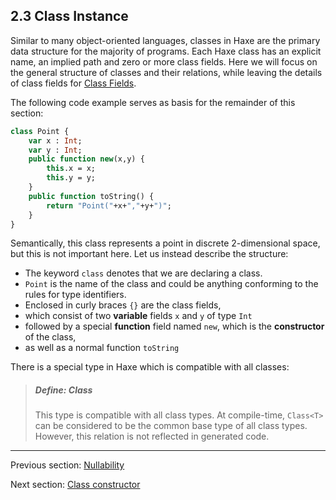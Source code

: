 ## 2.3 Class Instance

Similar to many object-oriented languages, classes in Haxe are the primary data structure for the majority of programs. Each Haxe class has an explicit name, an implied path and zero or more class fields. Here we will focus on the general structure of classes and their relations, while leaving the details of class fields for [Class Fields](class-field.md).

The following code example serves as basis for the remainder of this section:

```haxe
class Point {
	var x : Int;
	var y : Int;
	public function new(x,y) {
		this.x = x;
		this.y = y;
	}
	public function toString() {
		return "Point("+x+","+y+")";
	}
}
```
Semantically, this class represents a point in discrete 2-dimensional space, but this is not important here. Let us instead describe the structure:



* The keyword `class` denotes that we are declaring a class.
* `Point` is the name of the class and could be anything conforming to the rules for type identifiers.
* Enclosed in curly braces `{}` are the class fields,
* which consist of two **variable** fields `x` and `y` of type `Int`
* followed by a special **function** field named `new`, which is the **constructor** of the class,
* as well as a normal function `toString`


There is a special type in Haxe which is compatible with all classes:

> ##### Define: Class<T>
>
> This type is compatible with all class types. At compile-time, `Class<T>` can be considered to be the common base type of all class types. However, this relation is not reflected in generated code.

---

Previous section: [Nullability](types-nullability.md)

Next section: [Class constructor](types-class-constructor.md)